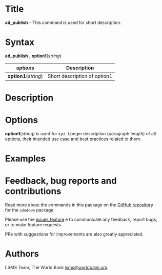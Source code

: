 # Title

__ad_publish__ - This command is used for short description.

# Syntax

__ad_publish__ , __**opt**ion1__(_string_)

| _options_ | Description |
|-----------|-------------|
| __**opt**ion1__(_string_)   | Short description of option1  |

# Description
<!-- Longer description of the intended use of the command and best practices related to the usage. -->

# Options
<!-- Longer description (paragraph length) of all options, their intended use case and best practices related to them. -->

__**opt**ion1__(_string_) is used for xyz. Longer description (paragraph length) of all options, their intended use case and best practices related to them.

# Examples
<!-- A couple of examples to help the user get started and a short explanation of each of them. -->

# Feedback, bug reports and contributions

Read more about the commands in this package on the [GitHub repository](https://github.com/lsms-worldbank/adodown) for the `adodown` package.

Please use the [issues feature](https://github.com/lsms-worldbank/adodown/issues) e to communicate any feedback, report bugs, or to make feature requests.

PRs with suggestions for improvements are also greatly appreciated.

# Authors

LSMS Team, The World Bank lsms@worldbank.org
